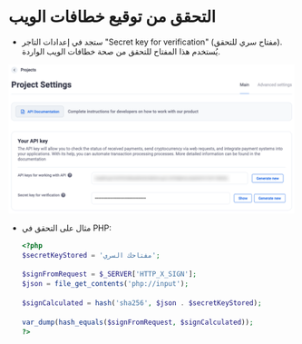 # التحقق من توقيع خطافات الويب

- ستجد في إعدادات التاجر "Secret key for verification" (مفتاح سري للتحقق). يُستخدم هذا المفتاح للتحقق من صحة خطافات الويب الواردة.

![creatingDepositWallets.png](../../assets/images/integration/creating-deposit-wallets/creatingDepositWallets.png)


- مثال على التحقق في PHP:

  ```php
  <?php
  $secretKeyStored = 'مفتاحك السري';

  $signFromRequest = $_SERVER['HTTP_X_SIGN'];
  $json = file_get_contents('php://input');

  $signCalculated = hash('sha256', $json . $secretKeyStored);

  var_dump(hash_equals($signFromRequest, $signCalculated));
  ?>
  ```